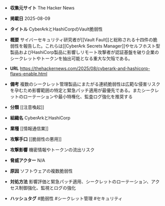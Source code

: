 - **収集元サイト**
The Hacker News

- **掲載日**
2025-08-09

- **タイトル**
CyberArkとHashiCorpのVault脆弱性

- **概要**
サイバーセキュリティ研究者が[[Vault Fault]]と総称される十四件の脆弱性を報告した。これらは[[CyberArk Secrets Manager]]やセルフホスト型製品およびHashiCorp製品に影響しリモート攻撃者が認証基盤を破り企業のシークレットやトークンを抽出可能となる重大な欠陥である。

- **URL**
https://thehackernews.com/2025/08/cyberark-and-hashicorp-flaws-enable.html

- **備考**
複数のシークレット管理製品にまたがる連続脆弱性は広範な侵害リスクを孕むため影響範囲の特定と緊急パッチ適用が最優先である。またシークレットのローテーションや最小特権化、監査ログ強化を推奨する

- **分類**
[[注意喚起]]

- **組織名**
CyberArkとHashiCorp

- **業種**
[[情報通信業]]

- **攻撃手口**
[[脆弱性の悪用]]

- **攻撃影響**
機密情報やトークンの流出リスク

- **脅威アクター**
N/A

- **原因**
ソフトウェアの複数脆弱性

- **対処方法**
影響評価と緊急パッチ適用、シークレットのローテーション、アクセス制御強化、監視とログの強化

- **ハッシュタグ**
#脆弱性 #シークレット管理 #セキュリティ
